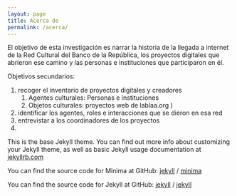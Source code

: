 ```yaml
---
layout: page
title: Acerca de
permalink: /acerca/
---
```

El objetivo de esta investigación es narrar la historia de la llegada a internet de la Red Cultural del Banco de la República, los proyectos digitales que abrieron ese camino y las personas e instituciones que participaron en él.

Objetivos secundarios: 

1. recoger el inventario de proyectos digitales y creadores 
   1. Agentes culturales: Personas e instituciones 
   2. Objetos culturales: proyectos web de lablaa.org  )
2. identificar los agentes, roles e interacciones que se dieron en esa red
3. entrevistar a los coordinadores de los proyectos
4. 



This is the base Jekyll theme. You can find out more info about customizing your Jekyll theme, as well as basic Jekyll usage documentation at [jekyllrb.com](https://jekyllrb.com/)

You can find the source code for Minima at GitHub:
[jekyll][jekyll-organization] /
[minima](https://github.com/jekyll/minima)

You can find the source code for Jekyll at GitHub:
[jekyll][jekyll-organization] /
[jekyll](https://github.com/jekyll/jekyll)


[jekyll-organization]: https://github.com/jekyll
